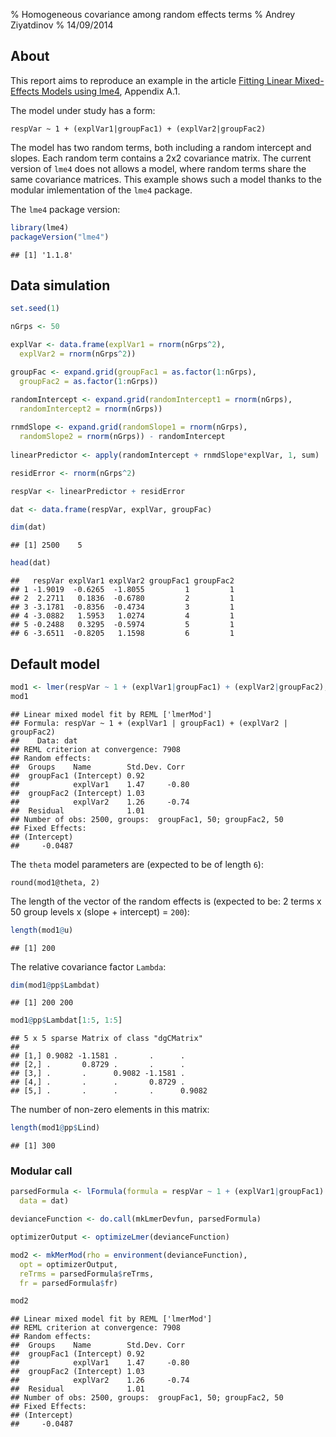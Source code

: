 % Homogeneous covariance among random effects terms
% Andrey Ziyatdinov
% 14/09/2014



## About

This report aims to reproduce an example in the article 
[Fitting Linear Mixed-Effects Models using lme4](http://arxiv.org/abs/1406.5823), Appendix A.1.

The model under study has a form:

```
respVar ~ 1 + (explVar1|groupFac1) + (explVar2|groupFac2)
```

The model has two random terms, both including a random intercept and slopes.
Each random term contains a 2x2 covariance matrix.
The current version of `lme4` does not allows a model, where random terms share the same covariance matrices.
This example shows such a model thanks to the modular imlementation of the `lme4` package.

The `lme4` package version:


```r
library(lme4)
packageVersion("lme4")
```

```
## [1] '1.1.8'
```

## Data simulation


```r
set.seed(1)

nGrps <- 50

explVar <- data.frame(explVar1 = rnorm(nGrps^2), 
  explVar2 = rnorm(nGrps^2))

groupFac <- expand.grid(groupFac1 = as.factor(1:nGrps),
  groupFac2 = as.factor(1:nGrps))

randomIntercept <- expand.grid(randomIntercept1 = rnorm(nGrps),
  randomIntercept2 = rnorm(nGrps))
  
rnmdSlope <- expand.grid(randomSlope1 = rnorm(nGrps),
  randomSlope2 = rnorm(nGrps)) - randomIntercept
  
linearPredictor <- apply(randomIntercept + rnmdSlope*explVar, 1, sum)

residError <- rnorm(nGrps^2)

respVar <- linearPredictor + residError

dat <- data.frame(respVar, explVar, groupFac)

dim(dat)
```

```
## [1] 2500    5
```

```r
head(dat)
```

```
##   respVar explVar1 explVar2 groupFac1 groupFac2
## 1 -1.9019  -0.6265  -1.8055         1         1
## 2  2.2711   0.1836  -0.6780         2         1
## 3 -3.1781  -0.8356  -0.4734         3         1
## 4 -3.0882   1.5953   1.0274         4         1
## 5 -0.2488   0.3295  -0.5974         5         1
## 6 -3.6511  -0.8205   1.1598         6         1
```

## Default model


```r
mod1 <- lmer(respVar ~ 1 + (explVar1|groupFac1) + (explVar2|groupFac2), dat)
mod1
```

```
## Linear mixed model fit by REML ['lmerMod']
## Formula: respVar ~ 1 + (explVar1 | groupFac1) + (explVar2 | groupFac2)
##    Data: dat
## REML criterion at convergence: 7908
## Random effects:
##  Groups    Name        Std.Dev. Corr 
##  groupFac1 (Intercept) 0.92          
##            explVar1    1.47     -0.80
##  groupFac2 (Intercept) 1.03          
##            explVar2    1.26     -0.74
##  Residual              1.01          
## Number of obs: 2500, groups:  groupFac1, 50; groupFac2, 50
## Fixed Effects:
## (Intercept)  
##     -0.0487
```

The `theta` model parameters are (expected to be of length `6`):

```
round(mod1@theta, 2)
```

The length of the vector of the random effects is (expected to be: 2 terms x 50 group levels x (slope + intercept) = `200`):


```r
length(mod1@u)
```

```
## [1] 200
```

The relative covariance factor `Lambda`:


```r
dim(mod1@pp$Lambdat)
```

```
## [1] 200 200
```


```r
mod1@pp$Lambdat[1:5, 1:5]
```

```
## 5 x 5 sparse Matrix of class "dgCMatrix"
##                                          
## [1,] 0.9082 -1.1581 .       .      .     
## [2,] .       0.8729 .       .      .     
## [3,] .       .      0.9082 -1.1581 .     
## [4,] .       .      .       0.8729 .     
## [5,] .       .      .       .      0.9082
```


The number of non-zero elements in this matrix:


```r
length(mod1@pp$Lind)
```

```
## [1] 300
```

### Modular call


```r
parsedFormula <- lFormula(formula = respVar ~ 1 + (explVar1|groupFac1) + (explVar2|groupFac2),
  data = dat)

devianceFunction <- do.call(mkLmerDevfun, parsedFormula)

optimizerOutput <- optimizeLmer(devianceFunction)

mod2 <- mkMerMod(rho = environment(devianceFunction),
  opt = optimizerOutput,
  reTrms = parsedFormula$reTrms,
  fr = parsedFormula$fr)
```


```r
mod2
```

```
## Linear mixed model fit by REML ['lmerMod']
## REML criterion at convergence: 7908
## Random effects:
##  Groups    Name        Std.Dev. Corr 
##  groupFac1 (Intercept) 0.92          
##            explVar1    1.47     -0.80
##  groupFac2 (Intercept) 1.03          
##            explVar2    1.26     -0.74
##  Residual              1.01          
## Number of obs: 2500, groups:  groupFac1, 50; groupFac2, 50
## Fixed Effects:
## (Intercept)  
##     -0.0487
```

